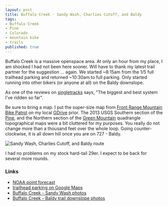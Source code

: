 ```yaml
---
layout: post
title: Buffalo Creek - Sandy Wash, Charlies Cutoff, and Baldy
tags:
- Buffalo Creek
- Pine
- Colorado
- mountain bike
- trails
published: true
---
```

Buffalo Creek is a massive openspace area. At only an hour from my place,
I am shocked I had not been here sooner. Will have to thank my latest
trail partner for the suggestion ... again. We started ~8:15am from
the 1/5 full trailhead parking and returned ~10:30am to full parking. Only started
running into other bikers (or anyone at all) on the Baldy downslope.

As one of the reviews on
[singletracks](http://www.singletracks.com/bike-trails/buffalo-creek.html)
says, "The biggest and best system I've ridden so far".

Be sure to bring a map. I put the super-size map from
[Front Range Mountain Bike Patrol](http://www.frmbp.org/maps.html)
on my local
[GDrive](https://drive.google.com/file/d/0B0yT30uCaFvvdzlWemFkc2ZjSVk/edit?usp=sharing)
prior. The 2013 USGS Southern section of the 
[Pine](https://drive.google.com/file/d/0B0yT30uCaFvvaGdrbjRlMlNlZnc/edit?usp=sharing),
and the Northern section of the
[Green Mountain](https://drive.google.com/file/d/0B0yT30uCaFvvYk1MN211UEYyeDg/edit?usp=sharing)
quadrangle topographical maps were a bit cluttered for my purposes.
You really do not change more than a thousand feet over the whole loop.
Going counter-clockwise, it is all down hill once you are on 727 - Baldy.

![Sandy Wash, Charlies Cutoff, and Baldy route](https://drive.google.com/uc?export=download&id=0B0yT30uCaFvvX0FRR3hodGozTmM)

I had no problems on my stock hard-tail 29er. I expect to be back for several more rounds.


### Links ###
- [NOAA point forecast](http://forecast.weather.gov/MapClick.php?lat=39.3862985&lon=-105.2746993)
- [trailhead parking on Google Maps](https://goo.gl/maps/Qv9GW)
- [Buffalo Creek - Sandy Wash photos](https://www.dropbox.com/sc/xga2pqhqp86uq03/AABaHeusT_iazC2IgZMgq-maa)
- [Buffalo Creek - Baldy trail downslope photos](https://www.dropbox.com/sc/s8hgdc74isnt38b/AACDVojcfR6bQJ0VV5amk3FJa)
